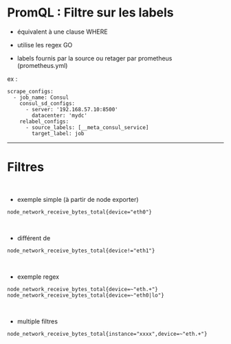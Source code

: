 

# PromQL : Filtre sur les labels


* équivalent à une clause WHERE

* utilise les regex GO

* labels fournis par la source ou retager par prometheus (prometheus.yml)

ex :

```
scrape_configs:
  - job_name: Consul
    consul_sd_configs:
      - server: '192.168.57.10:8500'
        datacenter: 'mydc'
    relabel_configs:
      - source_labels: [__meta_consul_service]
        target_label: job
```


---------------------------------------------------------------------------------


# Filtres


<br>


* exemple simple (à partir de node exporter)

```
node_network_receive_bytes_total{device="eth0"}
```

<br>


* différent de

```
node_network_receive_bytes_total{device!="eth1"}
```


<br>


* exemple regex

```
node_network_receive_bytes_total{device=~"eth.+"}
node_network_receive_bytes_total{device=~"eth0|lo"}
```

<br>


* multiple filtres

```
node_network_receive_bytes_total{instance="xxxx",device=~"eth.+"}
```

